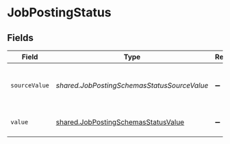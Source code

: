 # JobPostingStatus


## Fields

| Field                                                                                             | Type                                                                                              | Required                                                                                          | Description                                                                                       | Example                                                                                           |
| ------------------------------------------------------------------------------------------------- | ------------------------------------------------------------------------------------------------- | ------------------------------------------------------------------------------------------------- | ------------------------------------------------------------------------------------------------- | ------------------------------------------------------------------------------------------------- |
| `sourceValue`                                                                                     | *shared.JobPostingSchemasStatusSourceValue*                                                       | :heavy_minus_sign:                                                                                | The source value of the job postings status.                                                      | Live                                                                                              |
| `value`                                                                                           | [shared.JobPostingSchemasStatusValue](../../../sdk/models/shared/jobpostingschemasstatusvalue.md) | :heavy_minus_sign:                                                                                | The status of the job postings.                                                                   | live                                                                                              |